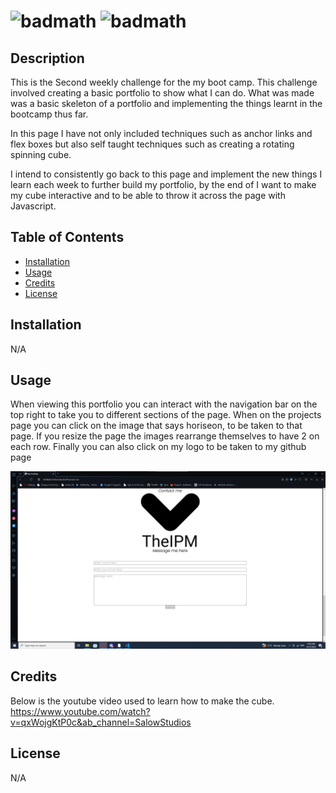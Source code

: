 # <My Portfolio> ![badmath](https://img.shields.io/github/stars/TheIPM/My-Portfolio?style=plastic) ![badmath](https://img.shields.io/github/followers/TheIPM)


## Description

This is the Second weekly challenge for the my boot camp. This challenge involved creating a basic portfolio to show what I can do. What was made was a basic skeleton of a portfolio and implementing the things learnt in the bootcamp thus far. 

In this page I have not only included techniques such as anchor links and flex boxes but also self taught techniques such as creating a rotating spinning cube.

I intend to consistently go back to this page and implement the new things I learn each week to further build my portfolio, by the end of I want to make my cube interactive and to be able to throw it across the page with Javascript.

## Table of Contents 

- [Installation](#installation)
- [Usage](#usage)
- [Credits](#credits)
- [License](#license)

## Installation

N/A

## Usage

When viewing this portfolio you can interact with the navigation bar on the top right to take you to different sections of the page. When on the projects page you can click on the image that says horiseon, to be taken to that page. If you resize the page the images rearrange themselves to have 2 on each row. Finally you can also click on my logo to be taken to my github page

![image of logo](./assets/images/Screenshot%20of%20logo.png)


## Credits

Below is the youtube video used to learn how to make the cube.
https://www.youtube.com/watch?v=qxWojgKtP0c&ab_channel=SalowStudios

## License

N/A

